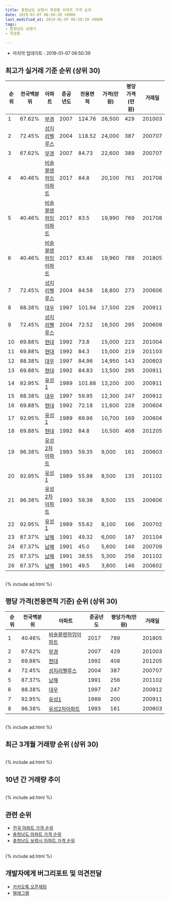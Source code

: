 ```yaml
---
title: 충청남도 보령시 죽정동 아파트 가격 순위
date: 2019-01-07 06:50:39 +0900
last_modified_at: 2019-01-07 06:50:39 +0900
tags:
- 충청남도 보령시
- 죽정동

---
```


* 마지막 업데이트 : 2019-01-07 06:50:39

## 최고가 실거래 기준 순위 (상위 30)


|순위|전국백분위|아파트|준공년도|전용면적|가격(만원)|평당가격(만원)|거래일|
|---|---|---|---|---|---|---|---|
|1|67.62%|[부경](https://search.naver.com/search.naver?query=%EC%B6%A9%EC%B2%AD%EB%82%A8%EB%8F%84+%EB%B3%B4%EB%A0%B9%EC%8B%9C+%EC%A3%BD%EC%A0%95%EB%8F%99+%EB%B6%80%EA%B2%BD)|2007|124.76|26,500|429|201003|
|2|72.45%|[성지리벨루스](https://search.naver.com/search.naver?query=%EC%B6%A9%EC%B2%AD%EB%82%A8%EB%8F%84+%EB%B3%B4%EB%A0%B9%EC%8B%9C+%EC%A3%BD%EC%A0%95%EB%8F%99+%EC%84%B1%EC%A7%80%EB%A6%AC%EB%B2%A8%EB%A3%A8%EC%8A%A4)|2004|118.52|24,000|387|200707|
|3|67.62%|[부경](https://search.naver.com/search.naver?query=%EC%B6%A9%EC%B2%AD%EB%82%A8%EB%8F%84+%EB%B3%B4%EB%A0%B9%EC%8B%9C+%EC%A3%BD%EC%A0%95%EB%8F%99+%EB%B6%80%EA%B2%BD)|2007|84.73|22,600|389|200707|
|4|40.46%|[비슬블렌하임아파트](https://search.naver.com/search.naver?query=%EC%B6%A9%EC%B2%AD%EB%82%A8%EB%8F%84+%EB%B3%B4%EB%A0%B9%EC%8B%9C+%EC%A3%BD%EC%A0%95%EB%8F%99+%EB%B9%84%EC%8A%AC%EB%B8%94%EB%A0%8C%ED%95%98%EC%9E%84%EC%95%84%ED%8C%8C%ED%8A%B8)|2017|84.8|20,100|761|201708|
|5|40.46%|[비슬블렌하임아파트](https://search.naver.com/search.naver?query=%EC%B6%A9%EC%B2%AD%EB%82%A8%EB%8F%84+%EB%B3%B4%EB%A0%B9%EC%8B%9C+%EC%A3%BD%EC%A0%95%EB%8F%99+%EB%B9%84%EC%8A%AC%EB%B8%94%EB%A0%8C%ED%95%98%EC%9E%84%EC%95%84%ED%8C%8C%ED%8A%B8)|2017|83.5|19,990|769|201708|
|6|40.46%|[비슬블렌하임아파트](https://search.naver.com/search.naver?query=%EC%B6%A9%EC%B2%AD%EB%82%A8%EB%8F%84+%EB%B3%B4%EB%A0%B9%EC%8B%9C+%EC%A3%BD%EC%A0%95%EB%8F%99+%EB%B9%84%EC%8A%AC%EB%B8%94%EB%A0%8C%ED%95%98%EC%9E%84%EC%95%84%ED%8C%8C%ED%8A%B8)|2017|83.46|19,960|789|201805|
|7|72.45%|[성지리벨루스](https://search.naver.com/search.naver?query=%EC%B6%A9%EC%B2%AD%EB%82%A8%EB%8F%84+%EB%B3%B4%EB%A0%B9%EC%8B%9C+%EC%A3%BD%EC%A0%95%EB%8F%99+%EC%84%B1%EC%A7%80%EB%A6%AC%EB%B2%A8%EB%A3%A8%EC%8A%A4)|2004|84.58|18,800|273|200606|
|8|88.38%|[대우](https://search.naver.com/search.naver?query=%EC%B6%A9%EC%B2%AD%EB%82%A8%EB%8F%84+%EB%B3%B4%EB%A0%B9%EC%8B%9C+%EC%A3%BD%EC%A0%95%EB%8F%99+%EB%8C%80%EC%9A%B0)|1997|101.94|17,500|226|200911|
|9|72.45%|[성지리벨루스](https://search.naver.com/search.naver?query=%EC%B6%A9%EC%B2%AD%EB%82%A8%EB%8F%84+%EB%B3%B4%EB%A0%B9%EC%8B%9C+%EC%A3%BD%EC%A0%95%EB%8F%99+%EC%84%B1%EC%A7%80%EB%A6%AC%EB%B2%A8%EB%A3%A8%EC%8A%A4)|2004|72.52|16,500|295|200609|
|10|69.88%|[현대](https://search.naver.com/search.naver?query=%EC%B6%A9%EC%B2%AD%EB%82%A8%EB%8F%84+%EB%B3%B4%EB%A0%B9%EC%8B%9C+%EC%A3%BD%EC%A0%95%EB%8F%99+%ED%98%84%EB%8C%80)|1992|73.8|15,000|223|201004|
|11|69.88%|[현대](https://search.naver.com/search.naver?query=%EC%B6%A9%EC%B2%AD%EB%82%A8%EB%8F%84+%EB%B3%B4%EB%A0%B9%EC%8B%9C+%EC%A3%BD%EC%A0%95%EB%8F%99+%ED%98%84%EB%8C%80)|1992|84.3|15,000|219|201103|
|12|88.38%|[대우](https://search.naver.com/search.naver?query=%EC%B6%A9%EC%B2%AD%EB%82%A8%EB%8F%84+%EB%B3%B4%EB%A0%B9%EC%8B%9C+%EC%A3%BD%EC%A0%95%EB%8F%99+%EB%8C%80%EC%9A%B0)|1997|84.96|14,950|143|200603|
|13|69.88%|[현대](https://search.naver.com/search.naver?query=%EC%B6%A9%EC%B2%AD%EB%82%A8%EB%8F%84+%EB%B3%B4%EB%A0%B9%EC%8B%9C+%EC%A3%BD%EC%A0%95%EB%8F%99+%ED%98%84%EB%8C%80)|1992|84.83|13,500|295|200911|
|14|92.95%|[유성1](https://search.naver.com/search.naver?query=%EC%B6%A9%EC%B2%AD%EB%82%A8%EB%8F%84+%EB%B3%B4%EB%A0%B9%EC%8B%9C+%EC%A3%BD%EC%A0%95%EB%8F%99+%EC%9C%A0%EC%84%B11)|1989|101.88|13,200|200|200911|
|15|88.38%|[대우](https://search.naver.com/search.naver?query=%EC%B6%A9%EC%B2%AD%EB%82%A8%EB%8F%84+%EB%B3%B4%EB%A0%B9%EC%8B%9C+%EC%A3%BD%EC%A0%95%EB%8F%99+%EB%8C%80%EC%9A%B0)|1997|59.95|12,300|247|200912|
|16|69.88%|[현대](https://search.naver.com/search.naver?query=%EC%B6%A9%EC%B2%AD%EB%82%A8%EB%8F%84+%EB%B3%B4%EB%A0%B9%EC%8B%9C+%EC%A3%BD%EC%A0%95%EB%8F%99+%ED%98%84%EB%8C%80)|1992|72.18|11,600|228|200604|
|17|92.95%|[유성1](https://search.naver.com/search.naver?query=%EC%B6%A9%EC%B2%AD%EB%82%A8%EB%8F%84+%EB%B3%B4%EB%A0%B9%EC%8B%9C+%EC%A3%BD%EC%A0%95%EB%8F%99+%EC%9C%A0%EC%84%B11)|1989|69.96|10,700|169|200604|
|18|69.88%|[현대](https://search.naver.com/search.naver?query=%EC%B6%A9%EC%B2%AD%EB%82%A8%EB%8F%84+%EB%B3%B4%EB%A0%B9%EC%8B%9C+%EC%A3%BD%EC%A0%95%EB%8F%99+%ED%98%84%EB%8C%80)|1992|84.8|10,500|408|201205|
|19|96.38%|[유성2차아파트](https://search.naver.com/search.naver?query=%EC%B6%A9%EC%B2%AD%EB%82%A8%EB%8F%84+%EB%B3%B4%EB%A0%B9%EC%8B%9C+%EC%A3%BD%EC%A0%95%EB%8F%99+%EC%9C%A0%EC%84%B12%EC%B0%A8%EC%95%84%ED%8C%8C%ED%8A%B8)|1993|59.35|9,000|161|200603|
|20|92.95%|[유성1](https://search.naver.com/search.naver?query=%EC%B6%A9%EC%B2%AD%EB%82%A8%EB%8F%84+%EB%B3%B4%EB%A0%B9%EC%8B%9C+%EC%A3%BD%EC%A0%95%EB%8F%99+%EC%9C%A0%EC%84%B11)|1989|55.98|8,500|135|201102|
|21|96.38%|[유성2차아파트](https://search.naver.com/search.naver?query=%EC%B6%A9%EC%B2%AD%EB%82%A8%EB%8F%84+%EB%B3%B4%EB%A0%B9%EC%8B%9C+%EC%A3%BD%EC%A0%95%EB%8F%99+%EC%9C%A0%EC%84%B12%EC%B0%A8%EC%95%84%ED%8C%8C%ED%8A%B8)|1993|59.36|8,500|155|200606|
|22|92.95%|[유성1](https://search.naver.com/search.naver?query=%EC%B6%A9%EC%B2%AD%EB%82%A8%EB%8F%84+%EB%B3%B4%EB%A0%B9%EC%8B%9C+%EC%A3%BD%EC%A0%95%EB%8F%99+%EC%9C%A0%EC%84%B11)|1989|55.62|8,100|166|200702|
|23|87.37%|[남해](https://search.naver.com/search.naver?query=%EC%B6%A9%EC%B2%AD%EB%82%A8%EB%8F%84+%EB%B3%B4%EB%A0%B9%EC%8B%9C+%EC%A3%BD%EC%A0%95%EB%8F%99+%EB%82%A8%ED%95%B4)|1991|49.32|6,000|187|201104|
|24|87.37%|[남해](https://search.naver.com/search.naver?query=%EC%B6%A9%EC%B2%AD%EB%82%A8%EB%8F%84+%EB%B3%B4%EB%A0%B9%EC%8B%9C+%EC%A3%BD%EC%A0%95%EB%8F%99+%EB%82%A8%ED%95%B4)|1991|45.0|5,600|146|200709|
|25|87.37%|[남해](https://search.naver.com/search.naver?query=%EC%B6%A9%EC%B2%AD%EB%82%A8%EB%8F%84+%EB%B3%B4%EB%A0%B9%EC%8B%9C+%EC%A3%BD%EC%A0%95%EB%8F%99+%EB%82%A8%ED%95%B4)|1991|38.55|5,300|256|201102|
|26|87.37%|[남해](https://search.naver.com/search.naver?query=%EC%B6%A9%EC%B2%AD%EB%82%A8%EB%8F%84+%EB%B3%B4%EB%A0%B9%EC%8B%9C+%EC%A3%BD%EC%A0%95%EB%8F%99+%EB%82%A8%ED%95%B4)|1991|49.5|3,800|146|200602|


<br>
{% include ad.html %}
<br>

## 평당 가격(전용면적 기준) 순위 (상위 30)


|순위|전국백분위|아파트|준공년도|평당가격(만원)|거래일|
|---|---|---|---|---|---|
|1|40.46%|[비슬블렌하임아파트](https://search.naver.com/search.naver?query=%EC%B6%A9%EC%B2%AD%EB%82%A8%EB%8F%84+%EB%B3%B4%EB%A0%B9%EC%8B%9C+%EC%A3%BD%EC%A0%95%EB%8F%99+%EB%B9%84%EC%8A%AC%EB%B8%94%EB%A0%8C%ED%95%98%EC%9E%84%EC%95%84%ED%8C%8C%ED%8A%B8)|2017|789|201805|
|2|67.62%|[부경](https://search.naver.com/search.naver?query=%EC%B6%A9%EC%B2%AD%EB%82%A8%EB%8F%84+%EB%B3%B4%EB%A0%B9%EC%8B%9C+%EC%A3%BD%EC%A0%95%EB%8F%99+%EB%B6%80%EA%B2%BD)|2007|429|201003|
|3|69.88%|[현대](https://search.naver.com/search.naver?query=%EC%B6%A9%EC%B2%AD%EB%82%A8%EB%8F%84+%EB%B3%B4%EB%A0%B9%EC%8B%9C+%EC%A3%BD%EC%A0%95%EB%8F%99+%ED%98%84%EB%8C%80)|1992|408|201205|
|4|72.45%|[성지리벨루스](https://search.naver.com/search.naver?query=%EC%B6%A9%EC%B2%AD%EB%82%A8%EB%8F%84+%EB%B3%B4%EB%A0%B9%EC%8B%9C+%EC%A3%BD%EC%A0%95%EB%8F%99+%EC%84%B1%EC%A7%80%EB%A6%AC%EB%B2%A8%EB%A3%A8%EC%8A%A4)|2004|387|200707|
|5|87.37%|[남해](https://search.naver.com/search.naver?query=%EC%B6%A9%EC%B2%AD%EB%82%A8%EB%8F%84+%EB%B3%B4%EB%A0%B9%EC%8B%9C+%EC%A3%BD%EC%A0%95%EB%8F%99+%EB%82%A8%ED%95%B4)|1991|256|201102|
|6|88.38%|[대우](https://search.naver.com/search.naver?query=%EC%B6%A9%EC%B2%AD%EB%82%A8%EB%8F%84+%EB%B3%B4%EB%A0%B9%EC%8B%9C+%EC%A3%BD%EC%A0%95%EB%8F%99+%EB%8C%80%EC%9A%B0)|1997|247|200912|
|7|92.95%|[유성1](https://search.naver.com/search.naver?query=%EC%B6%A9%EC%B2%AD%EB%82%A8%EB%8F%84+%EB%B3%B4%EB%A0%B9%EC%8B%9C+%EC%A3%BD%EC%A0%95%EB%8F%99+%EC%9C%A0%EC%84%B11)|1989|200|200911|
|8|96.38%|[유성2차아파트](https://search.naver.com/search.naver?query=%EC%B6%A9%EC%B2%AD%EB%82%A8%EB%8F%84+%EB%B3%B4%EB%A0%B9%EC%8B%9C+%EC%A3%BD%EC%A0%95%EB%8F%99+%EC%9C%A0%EC%84%B12%EC%B0%A8%EC%95%84%ED%8C%8C%ED%8A%B8)|1993|161|200603|


<br>
{% include ad.html %}
<br>

## 최근 3개월 거래량 순위 (상위 30)


<div style="width:100%;">
    <canvas id="deal_count_ranking" height="250"></canvas>
</div>


<script>
new Chart(document.getElementById("deal_count_ranking"), {
    type: 'horizontalBar',
    data: {
        labels: ['부경', '유성1', '대우', '성지리벨루스', '현대'],
        datasets: [{
            label: '실거래 수',
            data: [2, 1, 1, 1, 1],
            borderColor: "rgba(255, 0, 128, 1)",
            backgroundColor: "rgba(255, 0, 128, 0.5)",
            fill: false,
        }]
    },
    options: {
        responsive: true,
        title: {
            display: true,
            text: '최근 3개월 거래량 순위'
        },
        tooltips: {
            mode: 'index',
            intersect: false,
            callbacks: {
                title: function(tooltipItems, data) {
                    return "실거래 수:";
                },
                label: function(tooltipItem, data) {
                    return data.labels[tooltipItem.index] + ": " + tooltipItem.xLabel;
                }
            }
        },
        hover: {
            mode: 'nearest',
            intersect: true
        },
        scales: {
            xAxes: [{
                display: true,
                scaleLabel: {
                    display: true,
                    labelString: '실거래 수'
                },
                ticks: {
                    suggestedMin: 0,
                }
            }],
            yAxes: [{
                display: true,
                ticks: {
                    autoSkip: false,
                    callback: function(value, index, values) {
                        if (value.length > 15)
                            return value.substr(0, 13) + "...";
                        else
                            return value;
                    }
                },
                scaleLabel: {
                    display: false,
                }
            }]
        }
    }
});

</script>


<br>
{% include ad.html %}
<br>

## 10년 간 거래량 추이


<div style="width:100%;">
    <canvas id="deal_progress" height="250"></canvas>
</div>

<script>
new Chart(document.getElementById("deal_progress"), {
    type: 'line',
    data: {
        labels: ['200901','200902','200903','200904','200905','200906','200907','200908','200909','200910','200911','200912','201001','201002','201003','201004','201005','201006','201007','201008','201009','201010','201011','201012','201101','201102','201103','201104','201105','201106','201107','201108','201109','201110','201111','201112','201201','201202','201203','201204','201205','201206','201207','201208','201209','201210','201211','201212','201301','201302','201303','201304','201305','201306','201307','201308','201309','201310','201311','201312','201401','201402','201403','201404','201405','201406','201407','201408','201409','201410','201411','201412','201501','201502','201503','201504','201505','201506','201507','201508','201509','201510','201511','201512','201601','201602','201603','201604','201605','201606','201607','201608','201609','201610','201611','201612','201701','201702','201703','201704','201705','201706','201707','201708','201709','201710','201711','201712','201801','201802','201803','201804','201805','201806','201807','201808','201809','201810','201811','201812','201901'],
        datasets: [{
            label: '실거래 수',
            pointRadius: 1,
            data: [14, 21, 20, 30, 18, 15, 15, 13, 19, 11, 15, 16, 15, 12, 13, 13, 9, 10, 10, 12, 6, 8, 14, 16, 11, 26, 24, 13, 12, 10, 8, 12, 7, 11, 12, 13, 6, 13, 11, 8, 10, 12, 7, 8, 7, 7, 11, 9, 8, 7, 7, 10, 9, 6, 10, 8, 10, 31, 13, 11, 12, 12, 15, 17, 7, 16, 10, 12, 5, 8, 9, 9, 10, 8, 18, 11, 13, 12, 10, 10, 14, 11, 8, 8, 13, 7, 10, 10, 5, 17, 9, 13, 7, 4, 8, 2, 4, 6, 4, 6, 3, 8, 10, 20, 9, 11, 9, 2, 5, 4, 9, 3, 8, 7, 4, 5, 4, 5, 5, 1, 0],
            borderColor: "rgba(255, 201, 14, 1)",
            backgroundColor: "rgba(255, 201, 14, 0.5)",
            fill: true,
        }]
    },
    options: {
        responsive: true,
        title: {
            display: true,
            text: '10년간 거래량 추이'
        },
        tooltips: {
            mode: 'index',
            intersect: false,
        },
        hover: {
            mode: 'nearest',
            intersect: true
        },
        scales: {
            xAxes: [{
                display: true,
                scaleLabel: {
                    display: true,
                    labelString: '년/월'
                }
            }],
            yAxes: [{
                display: true,
                ticks: {
                    suggestedMin: 0,
                },
                scaleLabel: {
                    display: true,
                    labelString: '실거래 수'
                }
            }]
        }
    }
});

</script>


<br>
{% include ad.html %}
<br>

## 관련 순위

- [전국 아파트 가격 순위](https://inasie.github.io/apt-ranking/전국)
- [충청남도 아파트 가격 순위](https://inasie.github.io/apt-ranking/충청남도)
- [충청남도 보령시 아파트 가격 순위](https://inasie.github.io/apt-ranking/충청남도-보령시)


<br>
{% include ad.html %}
<br>

## 개발자에게 버그리포트 및 의견전달

- [카카오톡 오픈채팅](https://open.kakao.com/o/gLJUAP4)
- [텔레그램](https://t.me/inasie)

